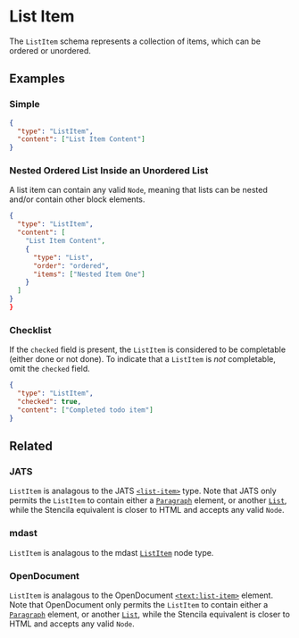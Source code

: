 # List Item

The `ListItem` schema represents a collection of items, which can be ordered or unordered.

## Examples

### Simple

```json
{
  "type": "ListItem",
  "content": ["List Item Content"]
}
```

### Nested Ordered List Inside an Unordered List

A list item can contain any valid `Node`, meaning that lists can be nested and/or contain other block elements.

```json
{
  "type": "ListItem",
  "content": [
    "List Item Content",
    {
      "type": "List",
      "order": "ordered",
      "items": ["Nested Item One"]
    }
  ]
}
}
```

### Checklist

If the `checked` field is present, the `ListItem` is considered to be
completable (either done or not done). To indicate that a `ListItem` is _not_
completable, omit the `checked` field.

```json
{
  "type": "ListItem",
  "checked": true,
  "content": ["Completed todo item"]
}
```

## Related

### JATS

`ListItem` is analagous to the JATS
[`<list-item>`](https://jats.nlm.nih.gov/articleauthoring/tag-library/1.2/element/list-item.html)
type.
Note that JATS only permits the `ListItem` to contain either a
[`Paragraph`](/schema/Paragraph) element, or another [`List`](/schema/List), while the Stencila equivalent is closer to HTML and accepts any valid `Node`.

### mdast

`ListItem` is analagous to the mdast
[`ListItem`](https://github.com/syntax-tree/mdast#listitem) node type.

### OpenDocument

`ListItem` is analagous to the OpenDocument
[`<text:list-item>`](http://docs.oasis-open.org/office/v1.2/os/OpenDocument-v1.2-os-part1.html#__RefHeading__1415154_253892949)
element. Note that OpenDocument only permits the `ListItem` to contain either
a [`Paragraph`](/schema/Paragraph) element, or another
[`List`](/schema/List), while the Stencila equivalent is closer to HTML and
accepts any valid `Node`.
